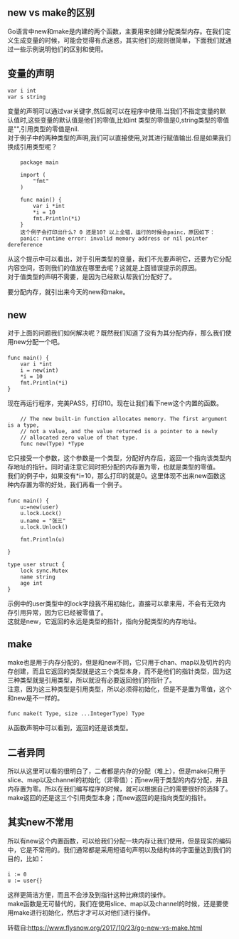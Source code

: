 ## new vs make的区别
Go语言中new和make是内建的两个函数，主要用来创建分配类型内存。在我们定义生成变量的时候，可能会觉得有点迷惑，其实他们的规则很简单，下面我们就通过一些示例说明他们的区别和使用。

## 变量的声明
    var i int
    var s string
变量的声明可以通过var关键字,然后就可以在程序中使用.当我们不指定变量的默认值时,这些变量的默认值是他们的零值,比如int
类型的零值是0,string类型的零值是"",引用类型的零值是nil.  
对于例子中的两种类型的声明,我们可以直接使用,对其进行赋值输出.但是如果我们换成引用类型呢？  
####
        package main
        
        import (
            "fmt"
        )
        
        func main() {
            var i *int
            *i = 10
            fmt.Println(*i)
        }
        这个例子会打印出什么? 0 还是10? 以上全错，运行的时候会painc，原因如下：
        panic: runtime error: invalid memory address or nil pointer dereference
        
从这个提示中可以看出，对于引用类型的变量，我们不光要声明它，还要为它分配内容空间，否则我们的值放在哪里去呢？这就是上面错误提示的原因。  
对于值类型的声明不需要，是因为已经默认帮我们分配好了。  

要分配内存，就引出来今天的new和make。  

## new
对于上面的问题我们如何解决呢？既然我们知道了没有为其分配内存，那么我们使用new分配一个吧。  
####
    func main() {
        var i *int
        i = new(int)
        *i = 10
        fmt.Println(*i)
    }
    
现在再运行程序，完美PASS，打印10。现在让我们看下new这个内置的函数。  
#### 
        // The new built-in function allocates memory. The first argument is a type,
        // not a value, and the value returned is a pointer to a newly
        // allocated zero value of that type.
        func new(Type) *Type
它只接受一个参数，这个参数是一个类型，分配好内存后，返回一个指向该类型内存地址的指针。同时请注意它同时把分配的内存置为零，也就是类型的零值。  
我们的例子中，如果没有*i=10，那么打印的就是0。这里体现不出来new函数这种内存置为零的好处，我们再看一个例子。  
#### 
    func main() {
    	u:=new(user)
    	u.lock.Lock()
    	u.name = "张三"
    	u.lock.Unlock()
    
    	fmt.Println(u)
    
    }
    
    type user struct {
    	lock sync.Mutex
    	name string
    	age int
    }
示例中的user类型中的lock字段我不用初始化，直接可以拿来用，不会有无效内存引用异常，因为它已经被零值了。  
这就是new，它返回的永远是类型的指针，指向分配类型的内存地址。  

## make
make也是用于内存分配的，但是和new不同，它只用于chan、map以及切片的内存创建，而且它返回的类型就是这三个类型本身，而不是他们的指针类型，因为这三种类型就是引用类型，所以就没有必要返回他们的指针了。  
注意，因为这三种类型是引用类型，所以必须得初始化，但是不是置为零值，这个和new是不一样的。  
#### 
    func make(t Type, size ...IntegerType) Type
从函数声明中可以看到，返回的还是该类型。  

## 二者异同
所以从这里可以看的很明白了，二者都是内存的分配（堆上），但是make只用于slice、map以及channel的初始化（非零值）；而new用于类型的内存分配，并且内存置为零。所以在我们编写程序的时候，就可以根据自己的需要很好的选择了。  
make返回的还是这三个引用类型本身；而new返回的是指向类型的指针。  

## 其实new不常用
所以有new这个内置函数，可以给我们分配一块内存让我们使用，但是现实的编码中，它是不常用的。我们通常都是采用短语句声明以及结构体的字面量达到我们的目的，比如：  
####
    i := 0
    u := user{}
这样更简洁方便，而且不会涉及到指针这种比麻烦的操作。  
make函数是无可替代的，我们在使用slice、map以及channel的时候，还是要使用make进行初始化，然后才才可以对他们进行操作。

转载自:https://www.flysnow.org/2017/10/23/go-new-vs-make.html